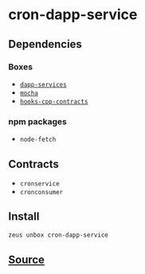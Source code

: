 
cron-dapp-service 
====================




## Dependencies
### Boxes
* [`dapp-services`](dapp-services.md)
* [`mocha`](mocha.md)
* [`hooks-cpp-contracts`](hooks-cpp-contracts.md)
### npm packages
* `node-fetch`
## Contracts
* `cronservice`
* `cronconsumer`
## Install
```bash
zeus unbox cron-dapp-service
```







## [Source](https://github.com/liquidapps-io/zeus-sdk/tree/master/boxes/groups/undefined/cron-dapp-service)
